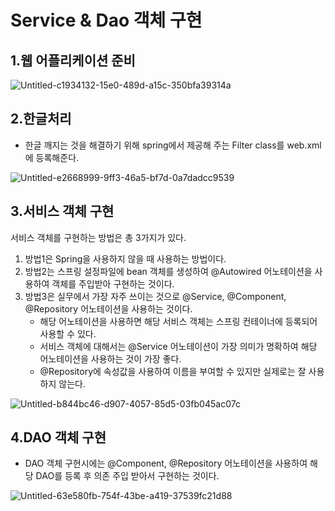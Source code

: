 # Service & Dao 객체 구현

## 1.웹 어플리케이션 준비

![Untitled-c1934132-15e0-489d-a15c-350bfa39314a](https://user-images.githubusercontent.com/31675104/59972223-55f9ac80-95c6-11e9-8ee0-da2da5433fbe.png)

## 2.한글처리

- 한글 깨지는 것을 해결하기 위해 spring에서 제공해 주는 Filter class를 web.xml에 등록해준다.

![Untitled-e2668999-9ff3-46a5-bf7d-0a7dadcc9539](https://user-images.githubusercontent.com/31675104/59972225-5db95100-95c6-11e9-820a-62f18eb34c4a.png)


## 3.서비스 객체 구현

서비스 객체를 구현하는 방법은 총 3가지가 있다.

1. 방법1은 Spring을 사용하지 않을 때 사용하는 방법이다.
2. 방법2는 스프링 설정파일에 bean 객체를 생성하여 @Autowired 어노테이션을 사용하여 객체를 주입받아 구현하는 것이다.
3. 방법3은 실무에서 가장 자주 쓰이는 것으로 @Service, @Component, @Repository 어노테이션을 사용하는 것이다.
    - 해당 어노테이션을 사용하면 해당 서비스 객체는 스프링 컨테이너에 등록되어 사용할 수 있다.
    - 서비스 객체에 대해서는 @Service 어노테이션이 가장 의미가 명확하여 해당 어노테이션을 사용하는 것이 가장 좋다.
    - @Repository에 속성값을 사용하여 이름을 부여할 수 있지만 실제로는 잘 사용하지 않는다.

![Untitled-b844bc46-d907-4057-85d5-03fb045ac07c](https://user-images.githubusercontent.com/31675104/59972233-804b6a00-95c6-11e9-92d6-3bb6bda6627e.png)


## 4.DAO 객체 구현

- DAO 객체 구현시에는 @Component, @Repository 어노테이션을 사용하여 해당 DAO를 등록 후 의존 주입 받아서 구현하는 것이다.

![Untitled-63e580fb-754f-43be-a419-37539fc21d88](https://user-images.githubusercontent.com/31675104/59972240-9527fd80-95c6-11e9-9a06-47991db6dfe7.png)
